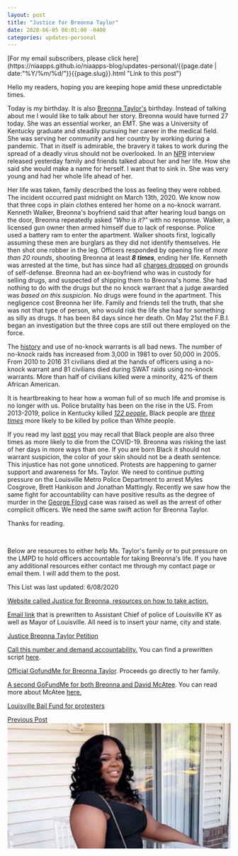 ```yaml
---
layout: post
title: "Justice for Breonna Taylor"
date: 2020-06-05 00:01:00 -0400
categories: updates-personal
---
```


<div class="feed" markdown="1">
 [For my email subscribers, please click here](https://niaapps.github.io/niaapps-blog/updates-personal/{{page.date | date:"%Y/%m/%d/"}}{{page.slug}}.html "Link to this post")
</div>

Hello my readers, hoping you are keeping hope amid these unpredictable times.

Today is my birthday. It is also <a href="https://www.cbsnews.com/news/breonna-taylor-fbi-investigation-shooting-louisville-police/" target="_blank" title="">Breonna </a><a href="https://en.wikipedia.org/wiki/Shooting_of_Breonna_Taylor" target="_blank" title="">Taylor's</a> birthday. Instead of talking about me I would like to talk about her story. Breonna would have turned 27 today. She was an essential worker, an EMT. She was a University of Kentucky graduate and steadily pursuing her career in the medical field. She was serving her community and her country by working during a  pandemic. That in itself is admirable,  the bravery it takes to work during the spread of a deadly virus should  not be overlooked. In an <a href="" target="_blank" title="https://www.npr.org/2020/06/04/869930040/as-the-nation-chants-her-name-breonna-taylors-family-grieves-a-life-robbed">NPR</a> interview released yesterday family and friends talked about her and her life. How she said she would make a name for herself. I want that to sink in. She was very young and had her whole life ahead of her. 

Her life was taken, family described the loss as feeling they were robbed. The incident occurred past midnight on March 13th, 2020. We know now that three cops in plain clothes entered her home on a no-knock warrant. Kenneth Walker, Breonna's boyfriend said that after hearing loud bangs on the door, Breonna repeatedly asked _"Who is it?"_ with no response. Walker, a licensed gun owner then armed himself due to lack of response. Police used a battery ram to enter the apartment. Walker shoots first, logically assuming these men are burglars as they did not identify themselves. He then shot one robber in the leg. Officers responded by opening fire of _more than 20 rounds_, shooting Breonna at least **_8 times_**, ending her life. Kenneth was arrested at the time, but has since had all <a href="https://www.boston25news.com/news/trending/charges-dropped-against-breonna-taylors-boyfriend-police-chief-retires-fbi-joins-probe/MDUWBEGADNHSVKIWVV3G42BZLA/" target="_blank" title="">charges dropped</a> on grounds of self-defense. Breonna had an ex-boyfriend who was in custody for selling drugs, and suspected of shipping them to Breonna's home. She had nothing to do with the drugs but the no knock warrant that a judge awarded was _based on this suspicion_. No drugs were found in the apartment. This negligence cost Breonna her life. Family and friends tell the truth, that she was not that type of person, who would risk the life she had for something as silly as drugs. It has been 84 days since her death. On May 21st the F.B.I. began an investigation but the three cops are still out there employed on the force. 

The <a href="https://en.wikipedia.org/wiki/No-knock_warrant#cite_note-nyt19m-1 " target="_blank" title="">history</a> and use of no-knock warrants is all bad news. The number of no-knock raids has increased from 3,000 in 1981 to over 50,000 in 2005. From 2010 to 2016 31 civilians died at the hands of officers using a no-knock warrant and 81 civilians died during SWAT raids using no-knock warrants. More than half of civilians killed were a minority, 42% of them African American. 

It is heartbreaking to hear how a woman full of so much life and promise is no longer with us. Police brutality has been on the rise in the US. From 2013-2019, police in Kentucky killed <a href="https://mappingpoliceviolence.org/" target="_blank" title="">_122 people_.</a> Black people are <a href="https://mappingpoliceviolence.org/" target="_blank" title="">_three times_</a> more likely to be killed by police than White people.

If you read my last <a href="https://niaapps.github.io/niaapps-blog/updates-personal/2020/05/31/Black-Lives-Matter.html" target="_blank" title="">post</a> you may recall that Black people are also three times as more likely to die from the COVID-19. Breonna was risking the last of her days in more ways than one. If you are born Black it should not warrant suspicion, the color of your skin should not be a death sentence. This injustice has not gone unnoticed. Protests are happening to garner support and awareness for Ms. Taylor. We need to continue putting pressure on the Louisville Metro Police Department to arrest Myles Cosgrove, Brett Hankison and Jonathan Mattingly. Recently we saw how the same fight for accountability can have positive results as the degree of murder in the <a href="https://www.nbcnews.com/news/us-news/3-more-minneapolis-officers-charged-george-floyd-death-derek-chauvin-n1222796" target="_blank" title="">George Floyd</a> case was raised as well as the arrest of other complicit officers. We need the same swift action for Breonna Taylor. 

Thanks for reading. 

&nbsp;&nbsp;&nbsp; 
&nbsp;&nbsp;&nbsp; 

Below are resources to either help Ms. Taylor's family or to put pressure on the LMPD to hold officers accountable for taking Breonna's life. If you have any additional resources either contact me through my contact page or email them. I will add them to the post.

This List was last updated: 6/08/2020

<a href="https://justiceforbreonna.org/" target="_blank" title="">Website called Justice for Breonna, resources on how to take action.</a>

<a href="https://t.co/K6DVLZWJ9B?amp=1" target="_blank" title="">Email link</a> that is prewritten to Assistant Chief of police of Louisville KY as well as Mayor of Louisville. All need is to insert your name, city and state.

<a href="https://www.change.org/p/andy-beshear-justice-for-breonna-taylor?utm_content=cl_sharecopy_22077589_en-US%3Av4&recruiter=852527036&recruited_by_id=20111c80-ad63-11e8-9a3a-a76981400f4b&utm_source=share_petition&utm_medium=copylink&utm_campaign=psf_combo_share_abi&utm_term=psf_combo_share_initial" target="_blank" title="">Justice Breonna Taylor Petition</a>

<a href="https://twitter.com/CHlSMOSA/status/1268253644920483840/photo/1" target="_blank" title="">Call this number and demand accountability.</a> You can find a prewritten script <a href="https://twitter.com/BerniceKing/status/1269636063632527360" target="_blank" title="">here</a>.

<a href="https://www.gofundme.com/f/9v4q2-justice-for-breonna-taylor" target="_blank" title="">Official GofundMe for Breonna Taylor</a>. Proceeds go directly to her family.

<a href="https://www.gofundme.com/f/r3w76-raising-money-for-breonna-taylor-and-david-macatee" target="_blank" title="">A second GoFundMe for both Breonna and David McAtee</a>. You can read more about McAtee <a href="https://www.cnn.com/2020/06/02/us/david-mcatee-louisville-what-we-know-trnd/index.html" target="_blank" title="">here.</a>

<a href="https://actionnetwork.org/fundraising/louisville-community-bail-fund" target="_blank" title="">Louisville Bail Fund for protesters</a>

<div class="button-post">
    <a href="https://niaapps.github.io/niaapps-blog/updates-personal/2020/05/31/Black-Lives-Matter.html" class="post-button" id="button-nxt">Previous Post</a>

  </div>


  <div class="thumbnail">
  <img id="bre" src="/../../images/breonna2.jpg" alt="Breonna Taylor">
  </div>